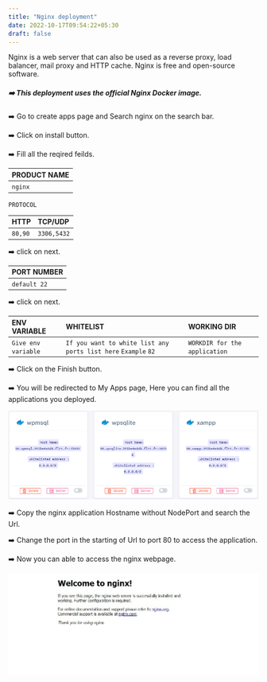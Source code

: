 ```yaml
---
title: "Nginx deployment"
date: 2022-10-17T09:54:22+05:30
draft: false
---
```


Nginx is a web server that can also be used as a reverse proxy, load balancer, mail proxy and HTTP cache.  Nginx is free and open-source software.

##### ➡️ This deployment uses the official Nginx Docker image.

➡️ Go to create apps page and Search nginx on the search bar.

➡️ Click on install button. 

➡️ Fill all the reqired feilds.

| PRODUCT NAME  |
| :--------     | 
| `nginx`       |

`PROTOCOL`

| HTTP          | TCP/UDP       |
| :--------     | :--------     |
| `80,90`       | `3306,5432`   |

➡️ click on next.

| PORT NUMBER   |
| :--------     |
| `default 22`  |

➡️ click on next.

| ENV VARIABLE         |  WHITELIST                                                       |        WORKING DIR          |
| :---------           | :--------                                                        |:----------------------------| 
| `Give env variable`  | `If you want to white list any ports list here` `Example` `82`   |`WORKDIR for the application`|

➡️ Click on the Finish button.

➡️ You will be redirected to My Apps page, Here you can find all the applications you deployed.

![App Screenshot](images/myapps.png)

➡️ Copy the nginx application Hostname without NodePort and search the Url. 

➡️ Change the port in the starting of Url to port 80 to access the application.

➡️ Now you can able to access the nginx webpage. 

![App Screenshot](images/nginx-page.jpg)

